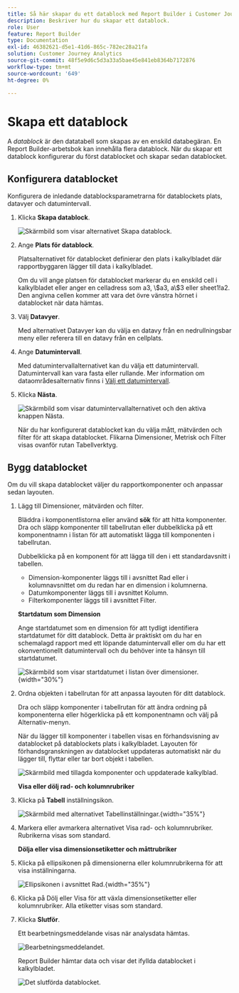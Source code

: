 ```yaml
---
title: Så här skapar du ett datablock med Report Builder i Customer Journey Analytics
description: Beskriver hur du skapar ett datablock.
role: User
feature: Report Builder
type: Documentation
exl-id: 46382621-d5e1-41d6-865c-782ec28a21fa
solution: Customer Journey Analytics
source-git-commit: 48f5e9d6c5d3a33a5bae45e841eb8364b7172876
workflow-type: tm+mt
source-wordcount: '649'
ht-degree: 0%

---
```


# Skapa ett datablock

A *datablock* är den datatabell som skapas av en enskild databegäran. En Report Builder-arbetsbok kan innehålla flera datablock. När du skapar ett datablock konfigurerar du först datablocket och skapar sedan datablocket.

## Konfigurera datablocket

Konfigurera de inledande datablocksparametrarna för datablockets plats, datavyer och datumintervall.

1. Klicka **Skapa datablock**.

   ![Skärmbild som visar alternativet Skapa datablock.](./assets/create_db.png)

1. Ange **Plats för datablock**.

   Platsalternativet för datablocket definierar den plats i kalkylbladet där rapportbyggaren lägger till data i kalkylbladet.

   Om du vill ange platsen för datablocket markerar du en enskild cell i kalkylbladet eller anger en celladress som a3, \\\$a3, a\\\$3 eller sheet1!a2. Den angivna cellen kommer att vara det övre vänstra hörnet i datablocket när data hämtas.

1. Välj **Datavyer**.

   Med alternativet Datavyer kan du välja en datavy från en nedrullningsbar meny eller referera till en datavy från en cellplats.

1. Ange **Datumintervall**.

   Med datumintervallalternativet kan du välja ett datumintervall. Datumintervall kan vara fasta eller rullande. Mer information om dataområdesalternativ finns i [Välj ett datumintervall](select-date-range.md).

1. Klicka **Nästa**.

   ![Skärmbild som visar datumintervallalternativet och den aktiva knappen Nästa.](./assets/choose_date_data_view3.png)

   När du har konfigurerat datablocket kan du välja mått, mätvärden och filter för att skapa datablocket. Flikarna Dimensioner, Metrisk och Filter visas ovanför rutan Tabellverktyg.

## Bygg datablocket

Om du vill skapa datablocket väljer du rapportkomponenter och anpassar sedan layouten.

1. Lägg till Dimensioner, mätvärden och filter.

   Bläddra i komponentlistorna eller använd **sök** för att hitta komponenter. Dra och släpp komponenter till tabellrutan eller dubbelklicka på ett komponentnamn i listan för att automatiskt lägga till komponenten i tabellrutan.

   Dubbelklicka på en komponent för att lägga till den i ett standardavsnitt i tabellen.

   - Dimension-komponenter läggs till i avsnittet Rad eller i kolumnavsnittet om du redan har en dimension i kolumnerna.
   - Datumkomponenter läggs till i avsnittet Kolumn.
   - Filterkomponenter läggs till i avsnittet Filter.

   **Startdatum som Dimension**

   Ange startdatumet som en dimension för att tydligt identifiera startdatumet för ditt datablock. Detta är praktiskt om du har en schemalagd rapport med ett löpande datumintervall eller om du har ett okonventionellt datumintervall och du behöver inte ta hänsyn till startdatumet.

   ![Skärmbild som visar startdatumet i listan över dimensioner.](./assets/start-date-dimension.png){width="30%"}

1. Ordna objekten i tabellrutan för att anpassa layouten för ditt datablock.

   Dra och släpp komponenter i tabellrutan för att ändra ordning på komponenterna eller högerklicka på ett komponentnamn och välj på Alternativ-menyn.

   När du lägger till komponenter i tabellen visas en förhandsvisning av datablocket på datablockets plats i kalkylbladet. Layouten för förhandsgranskningen av datablocket uppdateras automatiskt när du lägger till, flyttar eller tar bort objekt i tabellen.

   ![Skärmbild med tillagda komponenter och uppdaterade kalkylblad.](./assets/image10.png)

   **Visa eller dölj rad- och kolumnrubriker**

1. Klicka på **Tabell** inställningsikon.

   ![Skärmbild med alternativet Tabellinställningar.](./assets/table-settings.png){width="35%"}

1. Markera eller avmarkera alternativet Visa rad- och kolumnrubriker. Rubrikerna visas som standard.

   **Dölja eller visa dimensionsetiketter och måttrubriker**

1. Klicka på ellipsikonen på dimensionerna eller kolumnrubrikerna för att visa inställningarna.

   ![Ellipsikonen i avsnittet Rad.](./assets/row-heading.png){width="35%"}

1. Klicka på Dölj eller Visa för att växla dimensionsetiketter eller kolumnrubriker. Alla etiketter visas som standard.

1. Klicka **Slutför**.

   Ett bearbetningsmeddelande visas när analysdata hämtas.

   ![Bearbetningsmeddelandet.](./assets/image11.png)

   Report Builder hämtar data och visar det ifyllda datablocket i kalkylbladet.

   ![Det slutförda datablocket.](./assets/image12.png)
